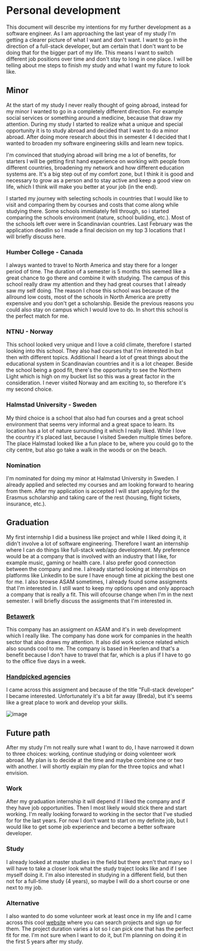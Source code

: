 # Personal development
This document will describe my intentions for my further development as a software engineer. As I am approaching the last year of my study I'm getting a clearer picture of what I want and don't want. I want to go in the direction of a full-stack developer, but am certain that I don't want to be doing that for the bigger part of my life. This means I want to switch different job positions over time and don't stay to long in one place. I will be telling about me steps to finish my study and what I want my future to look like.


## Minor
At the start of my study I never really thought of going abroad, instead for my minor I wanted to go in a completely different direction. For example social services or something around a medicine, because that draw my attention. During my study I started to realize what a unique and special opportunity it is to study abroad and decided that I want to do a minor abroad. After doing more research about this in semester 4 I decided that I wanted to broaden my software engineering skills and learn new topics. 

I'm convinced that studying abroad will bring me a lot of benefits, for starters I will be getting first hand experience on working with people from different countries, broadening my network and how different education systems are. It's a big step out of my comfort zone, but I think it is good and necessary to grow as a person and to stay active and keep a good view on life, which I think will make you better at your job (in the end). 

I started my journey with selecting schools in countries that I would like to visit and comparing them by courses and costs that come along while studying there. Some schools immidiately fell through, so i started comparing the schools environment (nature, school building, etc.). Most of the schools left over were in Scandinavian countries. Last February was the application deadlin so I made a final decision on my top 3 locations that I will briefly discuss here. 


### Humber College - Canada
I always wanted to travel to North America and stay there for a longer period of time. The duration of a semester is 5 months this seemed like a great chance to go there and combine it with studying. The campus of this school really draw my attention and they had great courses that I already saw my self doing. The reason I chose this school was because of the allround low costs, most of the schools in North America are pretty expensive and you don't get a scholarship. Beside the previous reasons you could also stay on campus which I would love to do. In short this school is the perfect match for me.

### NTNU - Norway
This school looked very unique and I love a cold climate, therefore I started looking into this school. They also had courses that I'm interested in but then with different topics. Additional I heard a lot of great things about the educational system in Scandinavian countries and it is a lot cheaper. Beside the school being a good fit, there's the opportunity to see the Northern Light which is high on my bucket list so this was a great factor in the consideration. I never visited Norway and am exciting to, so therefore it's my second choice.

### Halmstad University - Sweden
My third choice is a school that also had fun courses and a great school environment that seems very informal and a great space to learn. Its location has a lot of nature surrounding it which I really liked. While I love the country it's placed last, because I visited Sweden multiple times before. The place Halmstad looked like a fun place to be, where you could go to the city centre, but also go take a walk in the woods or on the beach.

### Nomination
I'm nominated for doing my minor at Halmstad University in Sweden. I already applied and selected my courses and am looking forward to hearing from them. After my application is accepted I will start applying for the Erasmus scholarship and taking care of the rest (housing, flight tickets, insurance, etc.).


## Graduation
My first internship I did a business like project and while I liked doing it, it didn't involve a lot of software engineering. Therefore I want an internship where I can do things like full-stack web/app development. My preference would be at a company that is involved with an industry that I like, for example music, gaming or health care. I also prefer good connection between the company and me. I already started looking at internships on platforms like LinkedIn to be sure I have enough time at picking the best one for me. I also browse ASAM sometimes, I already found some assigments that I'm interested in. I still want to keep my options open and only approach a company that is really a fit. This will ofcourse change when I'm in the next semester. I will briefly discuss the assigments that I'm interested in.

### [Betawerk](https://asam.fhict.nl/student/Assignment/Details/d0db952b-1c59-4c8e-bcb7-9143a898faf5)
This company has an assigment on ASAM and it's in web development which I really like. The company has done work for companies in the health sector that also draws my attention. It also did work science related which also sounds cool to me. The company is based in Heerlen and that's a benefit because I don't have to travel that far, which is a plus if I have to go to the office five days in a week.

### [Handpicked agencies](https://www.linkedin.com/jobs/search/?currentJobId=3562483520&distance=25.0&geoId=102890719&keywords=afstudeer%20ict&start=25)
I came across this assigment and because of the title "Full-stack developer" I became interested. Unfortunately it's a bit far away (Breda), but it's seems like a great place to work and develop your skills.  

![image](https://user-images.githubusercontent.com/73555911/233306541-5b0e6983-0029-43a9-88b7-fa82366e17ef.png)


## Future path
After my study I'm not really sure what I want to do, I have narrowed it down to three choices: working, continue studying or doing volenteer work abroad. My plan is to decide at the time and maybe combine one or two with another. I will shortly explain my plan for the three topics and what I envision.

### Work
After my graduation internship it will depend if I liked the company and if they have job opportunities. Then I most likely would stick there and start working. I'm really looking forward to working in the sector that I've studied for for the last years. For now I don't want to start on my definite job, but I would like to get some job experience and become a better software developer.

### Study
I already looked at master studies in the field but there aren't that many so I will have to take a closer look what the study traject looks like and if I see myself doing it. I'm also interested in studying in a different field, but then not for a full-time study (4 years), so maybe I will do a short course or one next to my job. 

### Alternative
I also wanted to do some volunteer work at least once in my life and I came across this cool [website](https://www.volunteerworld.com/nl?tm=tt&ap=gads&aaid=adabsE5XzwUMV&gclid=Cj0KCQjwxYOiBhC9ARIsANiEIfb6yea0vKIWYfVjbrUS3ik35OSKP2v9YiuZeXWCvr3EqvILrSswh64aAkFpEALw_wcB) where you can search projects and sign up for them. The project duration varies a lot so I can pick one that has the perfect fit for me. I'm not sure when I want to do it, but I'm planning on doing it in the first 5 years after my study. 
